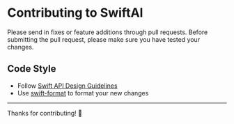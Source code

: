 # Contributing to SwiftAI

Please send in fixes or feature additions through pull requests. Before submitting the pull request, please make sure you have tested your changes.

## Code Style

- Follow [Swift API Design Guidelines](https://www.swift.org/documentation/api-design-guidelines/)
- Use [swift-format](https://github.com/swiftlang/swift-format?tab=readme-ov-file#getting-swift-format) to format your new changes

---

Thanks for contributing! 🚀
